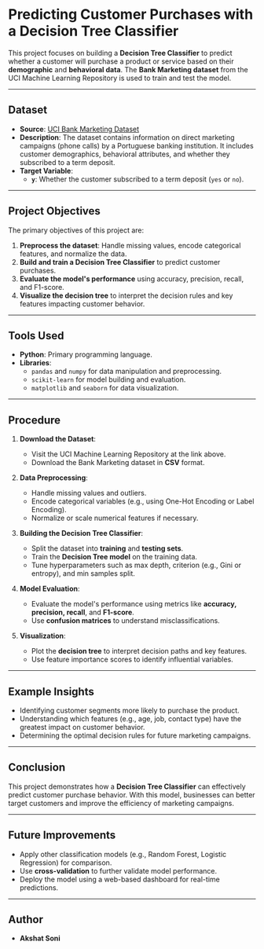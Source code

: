 # Predicting Customer Purchases with a Decision Tree Classifier  

This project focuses on building a **Decision Tree Classifier** to predict whether a customer will purchase a product or service based on their **demographic** and **behavioral data**. The **Bank Marketing dataset** from the UCI Machine Learning Repository is used to train and test the model.

---

## Dataset  
- **Source**: [UCI Bank Marketing Dataset](https://archive.ics.uci.edu/ml/datasets/Bank+Marketing)  
- **Description**: The dataset contains information on direct marketing campaigns (phone calls) by a Portuguese banking institution. It includes customer demographics, behavioral attributes, and whether they subscribed to a term deposit.  
- **Target Variable**:  
  - **`y`**: Whether the customer subscribed to a term deposit (`yes` or `no`).

---

## Project Objectives  
The primary objectives of this project are:  
1. **Preprocess the dataset**: Handle missing values, encode categorical features, and normalize the data.  
2. **Build and train a Decision Tree Classifier** to predict customer purchases.  
3. **Evaluate the model's performance** using accuracy, precision, recall, and F1-score.  
4. **Visualize the decision tree** to interpret the decision rules and key features impacting customer behavior.

---

## Tools Used  
- **Python**: Primary programming language.
- **Libraries**:  
  - `pandas` and `numpy` for data manipulation and preprocessing.  
  - `scikit-learn` for model building and evaluation.  
  - `matplotlib` and `seaborn` for data visualization.  

---

## Procedure 
1. **Download the Dataset**:  
   - Visit the UCI Machine Learning Repository at the link above.  
   - Download the Bank Marketing dataset in **CSV** format.  

2. **Data Preprocessing**:  
   - Handle missing values and outliers.  
   - Encode categorical variables (e.g., using One-Hot Encoding or Label Encoding).  
   - Normalize or scale numerical features if necessary.  

3. **Building the Decision Tree Classifier**:  
   - Split the dataset into **training** and **testing sets**.  
   - Train the **Decision Tree model** on the training data.  
   - Tune hyperparameters such as max depth, criterion (e.g., Gini or entropy), and min samples split.  

4. **Model Evaluation**:  
   - Evaluate the model's performance using metrics like **accuracy, precision, recall**, and **F1-score**.  
   - Use **confusion matrices** to understand misclassifications.  

5. **Visualization**:  
   - Plot the **decision tree** to interpret decision paths and key features.  
   - Use feature importance scores to identify influential variables.  

---

## Example Insights  
- Identifying customer segments more likely to purchase the product.  
- Understanding which features (e.g., age, job, contact type) have the greatest impact on customer behavior.  
- Determining the optimal decision rules for future marketing campaigns.  

---

## Conclusion  
This project demonstrates how a **Decision Tree Classifier** can effectively predict customer purchase behavior. With this model, businesses can better target customers and improve the efficiency of marketing campaigns.

---

## Future Improvements  
- Apply other classification models (e.g., Random Forest, Logistic Regression) for comparison.  
- Use **cross-validation** to further validate model performance.  
- Deploy the model using a web-based dashboard for real-time predictions.

---

## Author  
- **Akshat Soni**  
